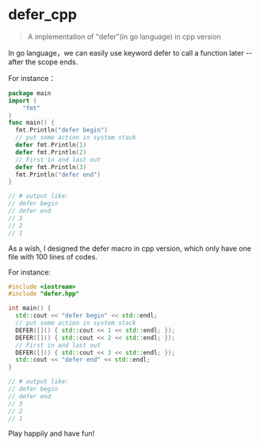 # defer_cpp
> A implementation of "defer"(in go language) in cpp version 

In go language，we can easily use keyword defer to call a function later -- after the scope ends.

For instance：
```go
package main
import (
    "fmt"
)
func main() {
  fmt.Println("defer begin")
  // put some action in system stack
  defer fmt.Println(1)
  defer fmt.Println(2)
  // First in and last out
  defer fmt.Println(3)
  fmt.Println("defer end")
}

// # output like:
// defer begin
// defer end
// 3
// 2
// 1
```

As a wish, I designed the defer macro in cpp version, which only have one file with 100 lines of codes.

For instance:
```cpp
#include <iostream>
#include "defer.hpp"

int main() {
  std::cout << "defer begin" << std::endl;
  // put some action in system stack
  DEFER([]() { std::cout << 1 << std::endl; });
  DEFER([]() { std::cout << 2 << std::endl; });
  // First in and last out
  DEFER([]() { std::cout << 3 << std::endl; });
  std::cout << "defer end" << std::endl;
}

// # output like:
// defer begin
// defer end
// 3
// 2
// 1
```

Play happily and have fun!